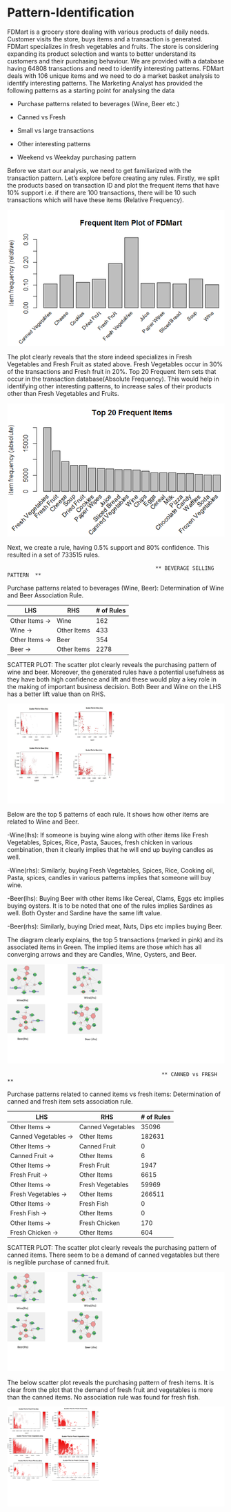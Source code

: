# Pattern-Identification
FDMart is a grocery store dealing with various products of daily needs. Customer visits the store, buys items and a transaction is generated. FDMart specializes in fresh vegetables and fruits. The store is considering expanding its product selection and wants to better understand its customers and their purchasing behaviour. We are provided with a database having 64808 transactions and need to identify interesting patterns. FDMart deals with 106 unique items and we need to do a market basket analysis to identify interesting patterns.  The Marketing Analyst has provided the following patterns as a starting point for analysing the data    

-	Purchase patterns related to beverages (Wine, Beer etc.) 

-	Canned vs Fresh    

-	Small vs large transactions   

-	Other interesting patterns    

-	Weekend vs Weekday purchasing pattern

Before we start our analysis, we need to get familiarized with the transaction pattern. Let’s explore before creating any rules.
Firstly, we split the products based on transaction ID and plot the frequent items that have 10% support i.e. if there are 100 transactions, there will be 10 such transactions which will have these items (Relative Frequency).

![alt text](https://github.com/aauddy/Market-Basket-Analysis-of-FDMart/blob/master/Relative%20Frequency.png)

The plot clearly reveals that the store indeed specializes in Fresh Vegetables and Fresh Fruit as stated above. Fresh Vegetables occur in 30% of the transactions and Fresh fruit in 20%.
Top 20 Frequent Item sets that occur in the transaction database(Absolute Frequency). This would help in identifying other interesting patterns, to increase sales of their products other than Fresh Vegetables and Fruits.

![alt text](https://github.com/aauddy/Market-Basket-Analysis-of-FDMart/blob/master/Absolute%20Frequency.png)

Next, we create a rule, having 0.5% support and 80% confidence. This resulted in a set of 733515 rules.

                                                    ** BEVERAGE SELLING PATTERN  **
Purchase patterns related to beverages (Wine, Beer):  Determination of Wine and Beer Association Rule.

|      LHS        | 	  RHS       |	# of Rules  |
|     ------      |   -------     |   --------  |
| Other Items ->	|     Wine	    |     162     |
| Wine ->	        | Other Items   |   	433     |
| Other Items ->  |	   Beer	      |     354     |
| Beer ->	        |  Other Items	|    2278     |

SCATTER PLOT:
              The scatter plot clearly reveals the purchasing pattern of wine and beer. Moreover, the generated rules have a potential usefulness as they have both high confidence and lift and these would play a key role in the making of important business decision.
Both Beer and Wine on the LHS has a better lift value than on RHS.

![alt text](https://github.com/aauddy/Market-Basket-Analysis-of-FDMart/blob/master/Beer%26Wine.jpg)

Below are the top 5 patterns of each rule. It shows how other items are related to Wine and Beer.

-Wine(lhs): If someone is buying wine along with other items like Fresh Vegetables, Spices, Rice, Pasta, Sauces, fresh chicken in various combination, then it clearly implies that he will end up buying candles as well.

-Wine(rhs): Similarly, buying Fresh Vegetables, Spices, Rice, Cooking oil, Pasta, spices, candles in various patterns implies that someone will buy wine.

-Beer(lhs): Buying Beer with other items like Cereal, Clams, Eggs etc implies buying oysters. It is to be noted that one of the rules implies Sardines as well. Both Oyster and Sardine have the same lift value.

-Beer(rhs): Similarly, buying Dried meat, Nuts, Dips etc implies buying Beer.

The diagram clearly explains, the top 5 transactions (marked in pink) and its associated items in Green. The implied items are those which has all converging arrows and they are Candles, Wine, Oysters, and Beer.

![alt text](https://github.com/aauddy/Market-Basket-Analysis-of-FDMart/blob/master/TOP5%20transactions.png)

                                                      ** CANNED vs FRESH **
Purchase patterns related to canned items vs fresh items:  Determination of canned and fresh item sets association rule.

|         LHS	        |       RHS          |	  # of Rules    |
|       ---------     |     --------       |   -------------  |
| Other Items ->      |	 Canned Vegetables |       35096      |
|Canned Vegetables -> |   	Other Items	   |       182631     |
|Other Items ->	      |  Canned Fruit      |	       0        |
|Canned Fruit ->	    |   Other Items      |         6        |
|Other Items ->	      |   Fresh Fruit	     |        1947      |
|Fresh Fruit ->	      |   Other Items	     |        6615      |
|Other Items ->	      |   Fresh Vegetables |	     59969      |
|Fresh Vegetables ->	|   Other Items      |     	266511      |
|Other Items ->	      |    Fresh Fish	     |        0         |
|Fresh Fish ->	      |   Other Items      |       	0         |
|Other Items ->	      |   Fresh Chicken    |     	 170        |
|Fresh Chicken ->	    |   Other Items      |       604        |

SCATTER PLOT:
              The scatter plot clearly reveals the purchasing pattern of canned items. There seem to be a demand of canned vegatables but there is  neglible purchase of canned fruit.

![alt text](https://github.com/aauddy/Market-Basket-Analysis-of-FDMart/blob/master/TOP5%20transactions.png)

The below scatter plot reveals the purchasing pattern of fresh items. It is clear from the plot that the demand of fresh fruit and vegetables is more than the canned items. No association rule was found for fresh fish.

![alt text](https://github.com/aauddy/Market-Basket-Analysis-of-FDMart/blob/master/FreshvsCanned.png)










